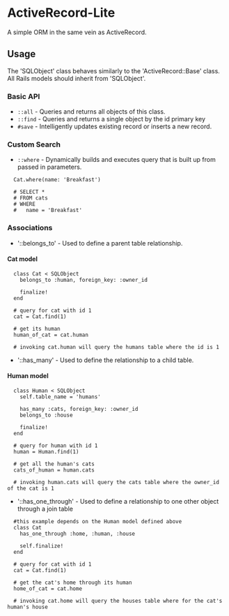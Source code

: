 ActiveRecord-Lite
=================

A simple ORM in the same vein as ActiveRecord.

## Usage

The 'SQLObject' class behaves similarly to the 'ActiveRecord::Base' class. All Rails models should inherit from 'SQLObject'.

### Basic API

* `::all` - Queries and returns all objects of this class.
* `::find` - Queries and returns a single object by the id primary key
* `#save` - Intelligently updates existing record or inserts a new record.

### Custom Search

* `::where` - Dynamically builds and executes query that is built up from passed in parameters.

```
  Cat.where(name: 'Breakfast')

  # SELECT *
  # FROM cats
  # WHERE
  #   name = 'Breakfast'
```
### Associations

* '::belongs_to' - Used to define a parent table relationship.

#### Cat model
```
  class Cat < SQLObject
    belongs_to :human, foreign_key: :owner_id

    finalize!
  end

  # query for cat with id 1
  cat = Cat.find(1)

  # get its human
  human_of_cat = cat.human

  # invoking cat.human will query the humans table where the id is 1
```

* '::has_many' - Used to define the relationship to a child table.
#### Human model
```
  class Human < SQLObject
    self.table_name = 'humans'

    has_many :cats, foreign_key: :owner_id
    belongs_to :house

    finalize!
  end
  
  # query for human with id 1
  human = Human.find(1)

  # get all the human's cats
  cats_of_human = human.cats

  # invoking human.cats will query the cats table where the owner_id of the cat is 1
```
* '::has_one_through' - Used to define a relationship to one other object through a join table

```
  #this example depends on the Human model defined above
  class Cat
    has_one_through :home, :human, :house

    self.finalize!
  end

  # query for cat with id 1
  cat = Cat.find(1)

  # get the cat's home through its human
  home_of_cat = cat.home

  # invoking cat.home will query the houses table where for the cat's human's house
```
